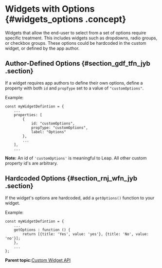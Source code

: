 # Widgets with Options {#widgets_options .concept}

Widgets that allow the end-user to select from a set of options require specific treatment. This includes widgets such as dropdowns, radio groups, or checkbox groups. These options could be hardcoded in the custom widget, or defined by the app author.

## Author-Defined Options {#section_gdf_tfn_jyb .section}

If a widget requires app authors to define their own options, define a property with both `id` and `propType` set to a value of `"customOptions"`.

Example:

``` {#codeblock_w13_vfn_jyb}
const myWidgetDefintion = {
    ...
    properties: [
        {
            id: "customOptions",
            propType: "customOptions",
            label: "Options"
        },
        ...
    ],
    ...
```

**Note:** An id of `'customOptions'` is meaningful to Leap. All other custom property id's are arbitrary.

## Hardcoded Options {#section_rnj_wfn_jyb .section}

If the widget's options are hardcoded, add a `getOptions()` function to your widget.

Example:

``` {#codeblock_xk3_xfn_jyb}
const myWidgetDefintion = {
    ...
    getOptions : function () {
	    return [{title: 'Yes', value: 'yes'}, {title: 'No', value: 'no'}];
    },
    ...
};
```

**Parent topic:**[Custom Widget API](customwidgetapi_landing.md)

